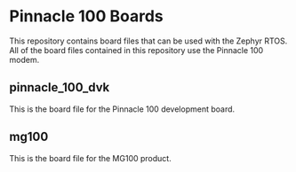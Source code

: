 # Pinnacle 100 Boards

This repository contains board files that can be used with the Zephyr RTOS.
All of the board files contained in this repository use the Pinnacle 100 modem.

## pinnacle_100_dvk

This is the board file for the Pinnacle 100 development board.

## mg100

This is the board file for the MG100 product.
